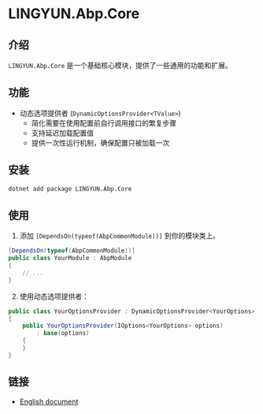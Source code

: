 # LINGYUN.Abp.Core

## 介绍

`LINGYUN.Abp.Core` 是一个基础核心模块，提供了一些通用的功能和扩展。

## 功能

* 动态选项提供者 (`DynamicOptionsProvider<TValue>`)
  * 简化需要在使用配置前自行调用接口的繁复步骤
  * 支持延迟加载配置值
  * 提供一次性运行机制，确保配置只被加载一次

## 安装

```bash
dotnet add package LINGYUN.Abp.Core
```

## 使用

1. 添加 `[DependsOn(typeof(AbpCommonModule))]` 到你的模块类上。

```csharp
[DependsOn(typeof(AbpCommonModule))]
public class YourModule : AbpModule
{
    // ...
}
```

2. 使用动态选项提供者：

```csharp
public class YourOptionsProvider : DynamicOptionsProvider<YourOptions>
{
    public YourOptionsProvider(IOptions<YourOptions> options) 
        : base(options)
    {
    }
}
```

## 链接

* [English document](./README.EN.md)
